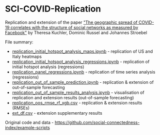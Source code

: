 # SCI-COVID-Replication
Replication and extension of the paper ["The geographic spread of COVID-19 correlates with the structure of social networks as measured by Facebook"](https://arxiv.org/pdf/2004.03055.pdf) by Theresa Kuchler, Dominic Russel and Johannes Stroebel

File summary:
- [replication_initial_hotspot_analysis_maps.ipynb](https://github.com/anton-koshelev/SCI-COVID-Replication/blob/main/replication_initial_hotspot_analysis_maps.ipynb) - replication of US and Italy heatmaps
- [replication_initial_hotspot_analysis_regressions.ipynb](https://github.com/anton-koshelev/SCI-COVID-Replication/blob/main/replication_initial_hotspot_analysis_regressions.ipynb) - replication of initial hotspot analysis (regressions)
- [replication_panel_regressions.ipynb](https://github.com/anton-koshelev/SCI-COVID-Replication/blob/main/replication_panel_regression.ipynb) - replication of time series analysis (regressions)
- [replication_out_of_sample_prediction.ipynb](https://github.com/anton-koshelev/SCI-COVID-Replication/blob/main/replication_out_of_sample_prediction.ipynb) - replication & extension of out-of-sample forecasting
- [replication_out_of_sample_results_analysis.ipynb](https://github.com/anton-koshelev/SCI-COVID-Replication/blob/main/replication_out_of_sample_results_analysis.ipynb) - visualisation of replication and extension results (out-of-sample forecasting)
- [replication_oos_rmse_rf_xgb.csv](https://github.com/anton-koshelev/SCI-COVID-Replication/blob/main/replication_oos_rmse_rf_xgb.csv) - replication & extension results (RMSEs)
- [ext_df.csv](https://github.com/anton-koshelev/SCI-COVID-Replication/blob/main/ext_df.csv) - extension supplementary results

Original code and data - https://github.com/social-connectedness-index/example-scripts
